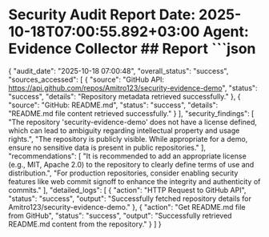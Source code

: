 # Security Audit Report  **Date**: 2025-10-18T07:00:55.892+03:00 **Agent**: Evidence Collector  ## Report  ```json
{
  "audit_date": "2025-10-18 07:00:48",
  "overall_status": "success",
  "sources_accessed": [
    {
      "source": "GitHub API: https://api.github.com/repos/Amitro123/security-evidence-demo",
      "status": "success",
      "details": "Repository metadata retrieved successfully."
    },
    {
      "source": "GitHub: README.md",
      "status": "success",
      "details": "README.md file content retrieved successfully."
    }
  ],
  "security_findings": [
    "The repository 'security-evidence-demo' does not have a license defined, which can lead to ambiguity regarding intellectual property and usage rights.",
    "The repository is publicly visible. While appropriate for a demo, ensure no sensitive data is present in public repositories."
  ],
  "recommendations": [
    "It is recommended to add an appropriate license (e.g., MIT, Apache 2.0) to the repository to clearly define terms of use and distribution.",
    "For production repositories, consider enabling security features like web commit signoff to enhance the integrity and authenticity of commits."
  ],
  "detailed_logs": [
    {
      "action": "HTTP Request to GitHub API",
      "status": "success",
      "output": "Successfully fetched repository details for Amitro123/security-evidence-demo."
    },
    {
      "action": "Get README.md file from GitHub",
      "status": "success",
      "output": "Successfully retrieved README.md content from the repository."
    }
  ]
}
```
